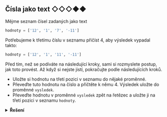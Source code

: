 ## Čísla jako text ◇◇◇◆◆

Mějme seznam čísel zadaných jako text

```python
hodnoty = ['12', '1', '7', '-11']
```

Potřebujeme k třetímu číslu v seznamu přičíst 4, aby výsledek vypadal takto:

```python
hodnoty = ['12', '1', '11', '-11']
```

Před tím, než se podíváte na následující kroky, sami si rozmyslete postup, jak toto provést. Až když si nejste jistí,
pokračujte podle následujících kroků.

- Uložte si hodnotu na třetí pozici v seznamu do nějaké proměnné.
- Převeďte tuto hodnotu na číslo a přičtěte k němu 4. Výsledek uložte do proměnné `vysledek`.
- Převeďte hodnotu v proměnné `vysledek` zpět na řetězec a uložte ji na třetí pozici v seznamu `hodnoty`.

<details>
<summary><b>Řešení</b></summary>


```python
hodnoty = ['12', '1', '7', '-11']

treti = hodnoty[2]
vysledek = int(treti) + 4
hodnoty[2] = vysledek
```

</details>
